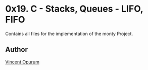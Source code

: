 # 0x19. C - Stacks, Queues - LIFO, FIFO
Contains all files for the implementation of the monty Project.

## Author
[Vincent Opurum](https://github.com/vincentchimene/monty/)
